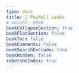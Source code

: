 ```yaml
---
type: docs
title: 💸 PayWall Leaks
# weight: 9090
bookCollapseSection: true
bookFlatSection: false
bookToc: false
bookComments: false
bookSearchExclude: true
bookHidden: false
robotsNoIndex: true
---
```

